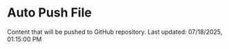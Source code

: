 # Auto Push File

Content that will be pushed to GitHub repository.
Last updated: 07/18/2025, 01:15:00 PM